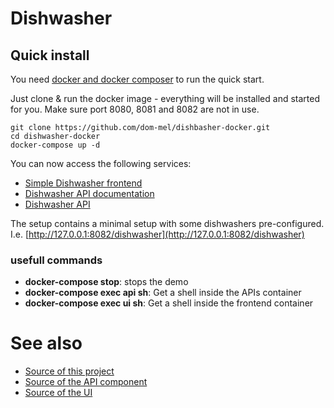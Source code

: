 # Dishwasher
## Quick install

You need [docker and docker composer](https://www.docker.com/) to run the quick start.


Just clone & run the docker image - everything will be installed and started for you.
Make sure port 8080, 8081 and 8082 are not in use.
```
git clone https://github.com/dom-mel/dishbasher-docker.git
cd dishwasher-docker
docker-compose up -d
```

You can now access the following services:
* [Simple Dishwasher frontend](http://127.0.0.1:8080/)
* [Dishwasher API documentation](http://127.0.0.1:8081/)
* [Dishwasher API](http://127.0.0.1:8082/)

The setup contains a minimal setup with some dishwashers pre-configured. I.e. [http://127.0.0.1:8082/dishwasher](http://127.0.0.1:8082/dishwasher) 

### usefull commands
* **docker-compose stop**: stops the demo
* **docker-compose exec api sh**: Get a shell inside the APIs container
* **docker-compose exec ui sh**: Get a shell inside the frontend container
 
# See also
* [Source of this project](https://github.com/dom-mel/dishbasher-docker)
* [Source of the API component](https://github.com/dom-mel/dishwasher-api)
* [Source of the UI](https://github.com/dom-mel/dishwasher-ui)